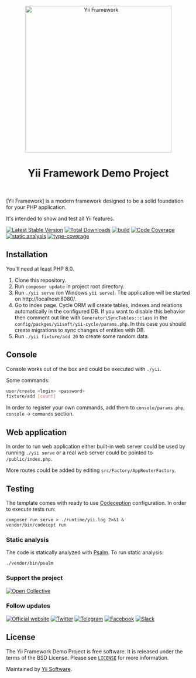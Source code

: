 <p align="center">
    <a href="http://www.yiiframework.com/" target="_blank">
        <img src="https://www.yiiframework.com/image/yii_logo_light.png" width="400" alt="Yii Framework" />
    </a>
    <h1 align="center">Yii Framework Demo Project</h1>
    <br>
</p>

[Yii Framework] is a modern framework designed to be a solid foundation for your PHP application.

It's intended to show and test all Yii features.

[![Latest Stable Version](https://poser.pugx.org/yiisoft/demo/v/stable.png)](https://packagist.org/packages/yiisoft/demo)
[![Total Downloads](https://poser.pugx.org/yiisoft/demo/downloads.png)](https://packagist.org/packages/yiisoft/demo)
[![build](https://github.com/yiisoft/demo/workflows/build/badge.svg)](https://github.com/yiisoft/demo/actions)
[![Code Coverage](https://scrutinizer-ci.com/g/yiisoft/demo/badges/coverage.png?b=master)](https://scrutinizer-ci.com/g/yiisoft/demo/?branch=master)
[![static analysis](https://github.com/yiisoft/demo/workflows/static%20analysis/badge.svg)](https://github.com/yiisoft/demo/actions?query=workflow%3A%22static+analysis%22)
[![type-coverage](https://shepherd.dev/github/yiisoft/demo/coverage.svg)](https://shepherd.dev/github/yiisoft/demo)

## Installation

You'll need at least PHP 8.0.

1. Clone this repository.
2. Run `composer update` in project root directory.
3. Run `./yii serve` (on Windows `yii serve`). The application will be started on http://localhost:8080/.
4. Go to index page. Cycle ORM will create tables, indexes and relations automatically in the configured DB.
   If you want to disable this behavior then comment out line with `Generator\SyncTables::class` in the `config/packges/yiisoft/yii-cycle/params.php`.
   In this case you should create migrations to sync changes of entities with DB.
5. Run `./yii fixture/add 20` to create some random data.

## Console

Console works out of the box and could be executed with `./yii`.

Some commands:

```bash
user/create <login> <password>
fixture/add [count]
```

In order to register your own commands, add them to `console/params.php`, `console` → `commands` section.

## Web application

In order to run web application either built-in web server could be used by running `./yii serve` or a
real web server could be pointed to `/public/index.php`.

More routes could be added by editing `src/Factory/AppRouterFactory`.

## Testing

The template comes with ready to use [Codeception](https://codeception.com/) configuration.
In order to execute tests run:

```
composer run serve > ./runtime/yii.log 2>&1 &
vendor/bin/codecept run
```

### Static analysis

The code is statically analyzed with [Psalm](https://psalm.dev/). To run static analysis:

```shell
./vendor/bin/psalm
```

### Support the project

[![Open Collective](https://img.shields.io/badge/Open%20Collective-sponsor-7eadf1?logo=open%20collective&logoColor=7eadf1&labelColor=555555)](https://opencollective.com/yiisoft)

### Follow updates

[![Official website](https://img.shields.io/badge/Powered_by-Yii_Framework-green.svg?style=flat)](https://www.yiiframework.com/)
[![Twitter](https://img.shields.io/badge/twitter-follow-1DA1F2?logo=twitter&logoColor=1DA1F2&labelColor=555555?style=flat)](https://twitter.com/yiiframework)
[![Telegram](https://img.shields.io/badge/telegram-join-1DA1F2?style=flat&logo=telegram)](https://t.me/yii3en)
[![Facebook](https://img.shields.io/badge/facebook-join-1DA1F2?style=flat&logo=facebook&logoColor=ffffff)](https://www.facebook.com/groups/yiitalk)
[![Slack](https://img.shields.io/badge/slack-join-1DA1F2?style=flat&logo=slack)](https://yiiframework.com/go/slack)

## License

The Yii Framework Demo Project is free software. It is released under the terms of the BSD License.
Please see [`LICENSE`](./LICENSE.md) for more information.

Maintained by [Yii Software](https://www.yiiframework.com/).
